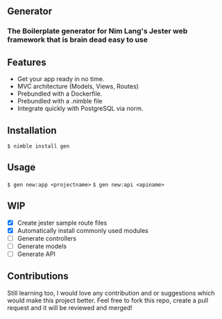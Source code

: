 Generator 
----------------------------------------------

### The Boilerplate generator for Nim Lang's Jester web framework that is brain dead easy to use



Features
--------

 -   Get your app ready in no time.
 -   MVC architecture (Models, Views, Routes)
 -   Prebundled with a Dockerfile.
 -   Prebundled with a .nimble file
 -   Integrate quickly with PostgreSQL via norm.



Installation
------------

 ``$ nimble install gen``
               


Usage
-----

 ``$ gen new:app <projectname>``
 ``$ gen new:api <apiname>``


WIP
---
 - [x] Create jester sample route files
 - [x] Automatically install commonly used modules
 - [ ] Generate controllers
 - [ ] Generate models
 - [ ] Generate API

Contributions
-------------
 Still learning too, I would love any contribution and or suggestions which would make this project better.
 Feel free to fork this repo, create a pull request and it will be reviewed and merged!
